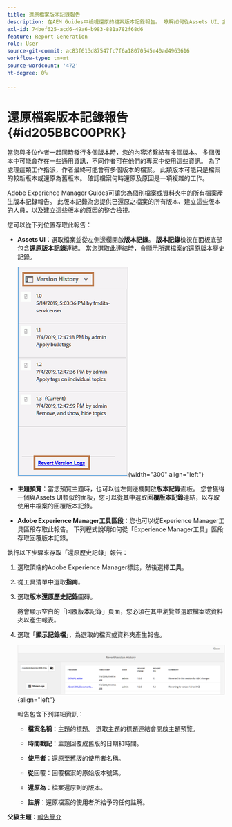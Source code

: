 ```yaml
---
title: 還原檔案版本記錄報告
description: 在AEM Guides中檢視還原的檔案版本記錄報告。 瞭解如何從Assets UI、主題預覽和AEM工具選擇存取回覆版本記錄。
exl-id: 74bef625-acd6-49a6-b983-881a782f68d6
feature: Report Generation
role: User
source-git-commit: ac83f613d87547fc7f6a18070545e40ad4963616
workflow-type: tm+mt
source-wordcount: '472'
ht-degree: 0%

---
```


# 還原檔案版本記錄報告 {#id205BBC00PRK}

當您與多位作者一起同時發行多個版本時，您的內容將繫結有多個版本。 多個版本中可能會存在一些通用資訊，不同作者可在他們的專案中使用這些資訊。 為了處理這類工作指派，作者最終可能會有多個版本的檔案。 此類版本可能只是檔案的較新版本或還原為舊版本。 確認檔案何時還原及原因是一項複雜的工作。

Adobe Experience Manager Guides可讓您為個別檔案或資料夾中的所有檔案產生版本記錄報告。 此版本記錄為您提供已還原之檔案的所有版本、建立這些版本的人員，以及建立這些版本的原因的整合檢視。

您可以從下列位置存取此報告：

- **Assets UI**：選取檔案並從左側邊欄開啟&#x200B;**版本記錄**。 **版本記錄**&#x200B;檢視在面板底部包含&#x200B;**還原版本記錄**&#x200B;連結。 當您選取此連結時，會顯示所選檔案的還原版本歷史記錄。

  ![](images/revert-log-from-assets-ui.png){width="300" align="left"}

- **主題預覽**：當您預覽主題時，也可以從左側邊欄開啟&#x200B;**版本記錄**&#x200B;面板。 您會獲得一個與Assets UI類似的面板，您可以從其中選取&#x200B;**回覆版本記錄**&#x200B;連結，以存取使用中檔案的回覆版本記錄。

- **Adobe Experience Manager工具區段**：您也可以從Experience Manager工具區段存取此報告。 下列程式說明如何從「Experience Manager工具」區段存取回覆版本記錄。


執行以下步驟來存取「還原歷史記錄」報告：

1. 選取頂端的Adobe Experience Manager標誌，然後選擇&#x200B;**工具**。

1. 從工具清單中選取&#x200B;**指南**。

1. 選取&#x200B;**版本還原歷史記錄**&#x200B;圖磚。

   將會顯示空白的「回覆版本記錄」頁面，您必須在其中瀏覽並選取檔案或資料夾以產生報表。

1. 選取「**顯示記錄檔**」，為選取的檔案或資料夾產生報告。

   ![](images/revert-version-history-report.png){align="left"}

   報告包含下列詳細資訊：

   - **檔案名稱**：主題的標題。 選取主題的標題連結會開啟主題預覽。

   - **時間戳記**：主題回覆成舊版的日期和時間。

   - **使用者**：還原至舊版的使用者名稱。

   - **從**&#x200B;回覆：回覆檔案的原始版本號碼。

   - **還原為**：檔案還原到的版本。

   - **註解**：還原檔案的使用者所給予的任何註解。


**父級主題：**[&#x200B;報告簡介](reports-intro.md)
